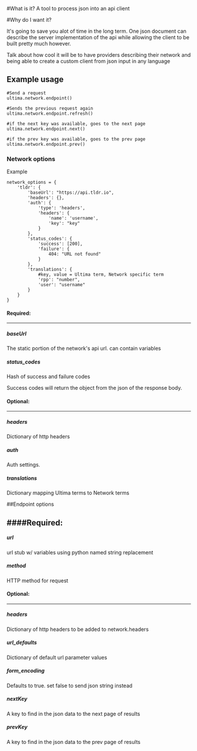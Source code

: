 #What is it?
A tool to process json into an api client

#Why do I want it?

It's going to save you alot of time in the long term. One json document can describe the server implementation of the api while allowing the client to be built pretty much however.

Talk about how cool it will be to have providers describing their network and being able to create a custom client from json input in any language

## Example usage

	#Send a request
    ultima.network.endpoint()

	#Sends the previous request again
    ultima.network.endpoint.refresh()

	#if the next key was available, goes to the next page
    ultima.network.endpoint.next()

	#if the prev key was available, goes to the prev page
    ultima.network.endpoint.prev()

### Network options
Example

    network_options = {
        'tldr': {
            'baseUrl': "https://api.tldr.io",
            'headers': {},
            'auth': {
                'type': 'headers',
                'headers': {
                    'name': 'username',
                    'key': "key"
                }
            },
            'status_codes': {
                'success': [200],
                'failure': {
                    404: "URL not found"
                }
            },
            'translations': {
                #key, value = Ultima term, Network specific term
                'rpp': "number",
                'user': "username"
            }
        }
    }



#### Required:
--------------
##### baseUrl
The static portion of the network's api url.
can contain variables

##### status_codes

Hash of success and failure codes

Success codes will return the object from the json of the response body.


#### Optional:
--------------
##### headers
Dictionary of http headers

##### auth
Auth settings.

##### translations
Dictionary mapping Ultima terms to Network terms

##Endpoint options

####Required:
-------------
##### url
url stub w/ variables using python named string replacement

##### method
HTTP method for request

#### Optional:
--------------
##### headers
Dictionary of http headers to be added to network.headers

##### url_defaults
Dictionary of default url parameter values

##### form_encoding
Defaults to true.  set false to send json string instead

##### nextKey
A key to find in the json data to the next page of results

##### prevKey
A key to find in the json data to the prev page of results
